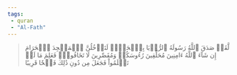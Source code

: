 ```yaml
---
tags: 
 - quran 
 - "Al-Fath"
---
```


> لَّقَدۡ صَدَقَ ٱللَّهُ رَسُولَهُ ٱلرُّءۡيَا بِٱلۡحَقِّۖ لَتَدۡخُلُنَّ ٱلۡمَسۡجِدَ ٱلۡحَرَامَ إِن شَآءَ ٱللَّهُ ءَامِنِينَ مُحَلِّقِينَ رُءُوسَكُمۡ وَمُقَصِّرِينَ لَا تَخَافُونَۖ فَعَلِمَ مَا لَمۡ تَعۡلَمُواْ فَجَعَلَ مِن دُونِ ذَٰلِكَ فَتۡحٗا قَرِيبًا
